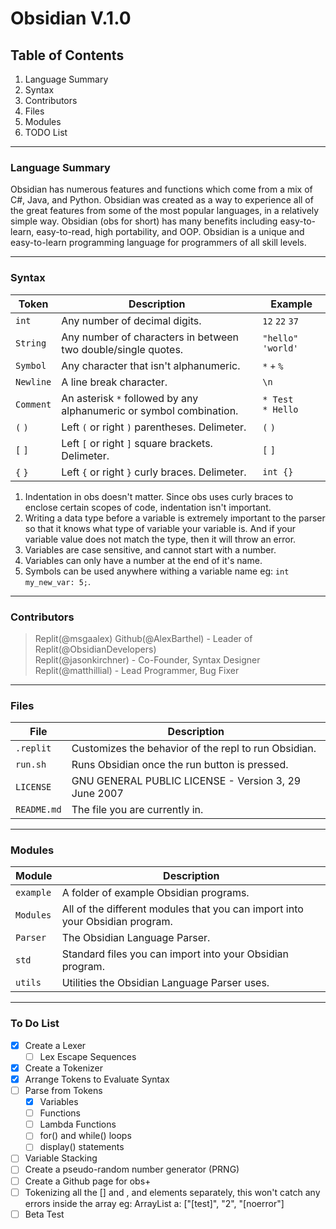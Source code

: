 # Obsidian V.1.0

## Table of Contents

1. Language Summary
2. Syntax
3. Contributors
4. Files
5. Modules
6. TODO List

---

### Language Summary
Obsidian  has numerous features and functions which come from a mix of C#,
Java, and Python. Obsidian was created as a way to experience all of the
great features from some of the most popular languages, in a relatively
simple way. Obsidian (obs for short) has many benefits including easy-to-learn,
easy-to-read, high portability, and OOP. Obsidian is a unique and easy-to-learn
programming language for programmers of all skill levels.

---

### Syntax
| Token | Description | Example |
|--|--|--|
|`int`|Any number of decimal digits.|`12` `22` `37`|
|`String`|Any number of characters in between two double/single quotes.|`"hello"` `'world'`|
|`Symbol`|Any character that isn't alphanumeric.|`*` `+` `%`|
|`Newline`|A line break character.|`\n`|
|`Comment`|An asterisk `*` followed by any alphanumeric or symbol combination.|`* Test`<br>`* Hello`|
|`(` `)`|Left `(` or right `)` parentheses. Delimeter.|`(` `)`|
|`[` `]`|Left `[` or right `]` square brackets. Delimeter.|`[` `]`|
|`{` `}`|Left `{` or right `}` curly braces. Delimeter.|`int {}`|

1. Indentation in obs doesn't matter. Since obs uses curly braces to enclose certain scopes of code, indentation isn't important.
2. Writing a data type before a variable is extremely important to the parser so that it knows what type of variable your variable is. And if your variable value does not match the type, then it will throw an error.
3. Variables are case sensitive, and cannot start with a number.
4. Variables can only have a number at the end of it's name.
5. Symbols can be used anywhere withing a variable name eg: `int my_new_var: 5;`.
---

### Contributors
> Replit(@msgaalex) Github(@AlexBarthel) - Leader of Replit(@ObsidianDevelopers)<br>
> Replit(@jasonkirchner) - Co-Founder, Syntax Designer<br>
> Replit(@matthillial) - Lead Programmer, Bug Fixer

---

### Files
| File | Description |
|--|--|
|`.replit`|Customizes the behavior of the repl to run Obsidian.|
|`run.sh`|Runs Obsidian once the run button is pressed.|
|`LICENSE`|GNU GENERAL PUBLIC LICENSE - Version 3, 29 June 2007|
|`README.md`|The file you are currently in.|

---

### Modules
| Module | Description |
|--|--|
|`example`|A folder of example Obsidian programs.|
|`Modules`|All of the different modules that you can import into your Obsidian program.|
|`Parser`|The Obsidian Language Parser.|
|`std`|Standard files you can import into your Obsidian program.|
|`utils`|Utilities the Obsidian Language Parser uses.|

---
### To Do List
- [x] Create a Lexer
  - [ ] Lex Escape Sequences
- [x] Create a Tokenizer
- [x] Arrange Tokens to Evaluate Syntax
- [ ] Parse from Tokens
  - [x] Variables
  - [ ] Functions
  - [ ] Lambda Functions
  - [ ] for() and while() loops
  - [ ] display() statements
- [ ] Variable Stacking
- [ ] Create a pseudo-random number generator (PRNG)
- [ ] Create a Github page for obs+
- [ ] Tokenizing all the [] and , and elements separately,  this won't catch any errors inside the array eg: ArrayList a: ["[test]", "2", "[noerror"]
- [ ] Beta Test